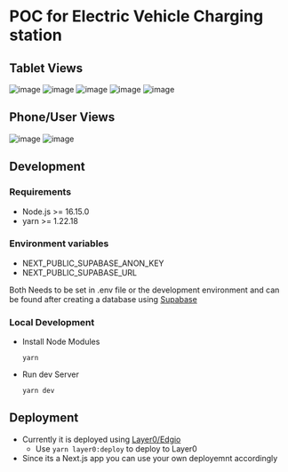 # POC for Electric Vehicle Charging station

## Tablet Views

![image](https://user-images.githubusercontent.com/44255731/182032369-8a381458-ffdd-40da-984a-8214f13ddb7e.png)
![image](https://user-images.githubusercontent.com/44255731/182032383-09fe782e-ea86-4e85-beb9-96e8c9950b13.png)
![image](https://user-images.githubusercontent.com/44255731/182032426-db828f99-cae9-41b9-9911-08fbe0ae77ff.png)
![image](https://user-images.githubusercontent.com/44255731/182032455-35d64fc0-8ca7-4f0c-961b-88310cb49bf5.png)
![image](https://user-images.githubusercontent.com/44255731/182032473-c2b962fe-13bf-42e3-a230-602176b07788.png)

## Phone/User Views

![image](https://user-images.githubusercontent.com/44255731/182032574-ceda861a-f71b-4929-b511-73a5b7a18db7.png)
![image](https://user-images.githubusercontent.com/44255731/182032605-34a8cdf4-031b-4858-b3de-f2eb58f2542f.png)

## Development

### Requirements

- Node.js >= 16.15.0
- yarn >= 1.22.18

### Environment variables

- NEXT_PUBLIC_SUPABASE_ANON_KEY
- NEXT_PUBLIC_SUPABASE_URL

Both Needs to be set in .env file or the development environment and can be found after creating a database using [Supabase](https://supabase.com/)

### Local Development

- Install Node Modules
  ```
  yarn
  ```
- Run dev Server
  ```
  yarn dev
  ```

## Deployment

- Currently it is deployed using [Layer0/Edgio](https://www.layer0.co/)
  - Use `yarn layer0:deploy` to deploy to Layer0
- Since its a Next.js app you can use your own deployemnt accordingly
